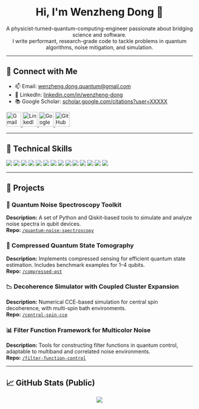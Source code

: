 <h1 align="center">Hi, I'm Wenzheng Dong 👋</h1>

<p align="center">
  A physicist-turned-quantum-computing-engineer passionate about bridging science and software. <br/>
  I write performant, research-grade code to tackle problems in quantum algorithms, noise mitigation, and simulation. <br/>
</p>

---

## 🔗 Connect with Me

- 📫 Email: [wenzheng.dong.quantum@gmail.com](mailto:wenzheng.dong.quantum@gmail.com)  
- 👔 LinkedIn: [linkedin.com/in/wenzheng-dong](https://linkedin.com/in/wenzheng-dong)  
- 📚 Google Scholar: [scholar.google.com/citations?user=XXXXX](https://scholar.google.com/citations?user=XXXXX)


<p align="left">
  <a href="mailto:your.email@example.com" target="_blank">
    <img src="https://img.icons8.com/color/48/000000/gmail-new.png" width="40" height="40" alt="Gmail"/>
  </a>
  <a href="https://www.linkedin.com/in/wenzheng-dong/" target="_blank">
    <img src="https://img.icons8.com/color/48/000000/linkedin.png" width="40" height="40" alt="LinkedIn"/>
  </a>
  <a href="https://scholar.google.com/citations?user=YOUR_ID" target="_blank">
    <img src="https://img.icons8.com/external-tal-revivo-color-tal-revivo/48/000000/external-google-scholar-a-web-based-indexing-service-for-scholarly-literature-logo-color-tal-revivo.png" width="40" height="40" alt="Google Scholar"/>
  </a>
  <a href="https://github.com/your-username" target="_blank">
    <img src="https://img.icons8.com/ios-glyphs/48/000000/github.png" width="40" height="40" alt="GitHub"/>
  </a>
</p>


---

## 🧰 Technical Skills

![](https://img.shields.io/badge/Language-Python-informational?style=flat&logo=python&logoColor=white)
![](https://img.shields.io/badge/Language-C++-informational?style=flat&logo=c%2B%2B&logoColor=white)
![](https://img.shields.io/badge/Language-Mathematica-informational?style=flat&logo=wolfram&logoColor=white)
![](https://img.shields.io/badge/Framework-Qiskit-informational?style=flat&logo=ibm&logoColor=white)
![](https://img.shields.io/badge/Framework-PyTorch-informational?style=flat&logo=pytorch&logoColor=white)
![](https://img.shields.io/badge/Framework-Numpy/Scipy-informational?style=flat&logo=python&logoColor=white)
![](https://img.shields.io/badge/Tool-Matplotlib-informational?style=flat&logo=plotly&logoColor=white)
![](https://img.shields.io/badge/Tool-LaTeX-informational?style=flat&logo=latex&logoColor=white)
![](https://img.shields.io/badge/Tool-Git/GitHub-informational?style=flat&logo=github&logoColor=white)
![](https://img.shields.io/badge/Platform-Linux-informational?style=flat&logo=linux&logoColor=white)
![](https://img.shields.io/badge/Field-Quantum_Computing-informational?style=flat&logo=quarkus&logoColor=white)
![](https://img.shields.io/badge/Field-Noise_Modeling-informational?style=flat&logo=acm&logoColor=white)
![](https://img.shields.io/badge/Field-Quantum_Control-informational?style=flat&logo=reactivex&logoColor=white)
![](https://img.shields.io/badge/Field-Scientific_Computing-informational?style=flat&logo=python&logoColor=white)

---

## 🚀 Projects

### 🧠 Quantum Noise Spectroscopy Toolkit
**Description:** A set of Python and Qiskit-based tools to simulate and analyze noise spectra in qubit devices.  
**Repo:** [`/quantum-noise-spectroscopy`](https://github.com/wenzhengd/quantum-noise-spectroscopy)

### 🔬 Compressed Quantum State Tomography
**Description:** Implements compressed sensing for efficient quantum state estimation. Includes benchmark examples for 1–4 qubits.  
**Repo:** [`/compressed-qst`](https://github.com/wenzhengd/compressed-qst)

### 📉 Decoherence Simulator with Coupled Cluster Expansion
**Description:** Numerical CCE-based simulation for central spin decoherence, with multi-spin bath environments.  
**Repo:** [`/central-spin-cce`](https://github.com/wenzhengd/central-spin-cce)

### 📊 Filter Function Framework for Multicolor Noise
**Description:** Tools for constructing filter functions in quantum control, adaptable to multiband and correlated noise environments.  
**Repo:** [`/filter-function-control`](https://github.com/wenzhengd/filter-function-control)

---

## 📈 GitHub Stats (Public)

<p align="center">
  <img src="https://github-readme-stats.vercel.app/api?username=wenzhengd&show_icons=true&theme=default&count_private=true&hide=prs"/>
</p>
